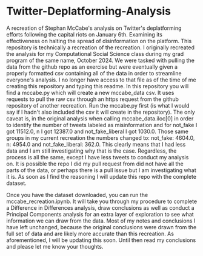 # Twitter-Deplatforming-Analysis
A recreation of Stephan McCabe's analysis on Twitter's deplatforming efforts following the capital riots on January 6th. Examining its effectiveness on halting the spread of disinformation on the platform. This repository is technically a recreation of the recreation. I originally recreated the analysis for my Computational Social Science class during my grad program of the same name, October 2024. We were tasked with pulling the data from the github repo as an exercise but were eventually given a properly formatted csv containing all of the data in order to streamline everyone's analysis. I no longer have access to that file as of the time of me creating this repository and typing this readme. In this repository you will find a mccabe.py which will create a new mccabe_data csv. It uses requests to pull the raw csv through an https request from the github repository of another recreation. Run the mccabe.py first (is what I would say if I hadn't also included the csv it will create in the repository). The only caveat is, in the original analysis when calling mccabe_data.iloc[0] in order to identify the number of tweets labeled as misinformation and for not_fake I got 11512.0, n I got 12387.0 and not_fake_liberal I got 1030.0. Those same groups in my current recreation the numbers changed to: not_fake: 4604.0, n: 4954.0 and not_fake_liberal: 362.0. This clearly means that I had less data and I am still investigating why that is the case. Regardless, the process is all the same, except I have less tweets to conduct my analysis on. It is possible the repo I did my pull request from did not have all the parts of the data, or perhaps there is a pull issue but I am investigating what it is. As soon as I find the reasoning I will update this repo with the complete dataset.

Once you have the dataset downloaded, you can run the mccabe_recreation.ipynb. It will take you through my procedure to complete a Difference in Differences analysis, draw conclusions as well as conduct a Principal Components analysis for an extra layer of exploration to see what information we can draw from the data. Most of my notes and conclusions I have left unchanged, because the original conclusions were drawn from the full set of data and are likely more accurate than this recreation. As aforementioned, I will be updating this soon. Until then read my conclusions and please let me know your thoughts.
